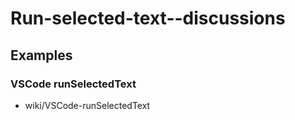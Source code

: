 # Run-selected-text--discussions

## Examples

### VSCode runSelectedText
* wiki/VSCode-runSelectedText


